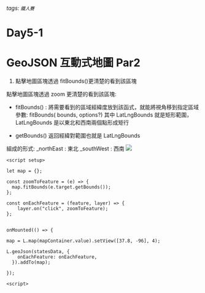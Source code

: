 ###### tags: `鐵人賽`

# Day5-1

# GeoJSON 互動式地圖 Par2

1. 點擊地圖區塊透過 fitBounds()更清楚的看到該區塊

點擊地圖區塊透過 zoom 更清楚的看到該區塊:

- fitBounds() : 將需要看到的區域經緯度放到該函式，就能將視角移到指定區域
  參數:
  fitBounds(<LatLngBounds> bounds, <fitBounds options> options?)
  其中 LatLngBounds 就是矩形範圍，LatLngBounds 是以東北和西南兩個點形成矩行

- getBounds() 返回經緯對範圍也就是 LatLngBounds

組成的形式:
\_northEast : 東北
\_southWest : 西南
![](https://i.imgur.com/jB8lVvx.png)

```javascript!
<script setup>

let map = {};

const zoomToFeature = (e) => {
  map.fitBounds(e.target.getBounds());
};

const onEachFeature = (feature, layer) => {
    layer.on("click", zoomToFeature);
};


onMounted(() => {

map = L.map(mapContainer.value).setView([37.8, -96], 4);

L.geoJson(statesData, {
    onEachFeature: onEachFeature,
  }).addTo(map);

});

<script>
```
